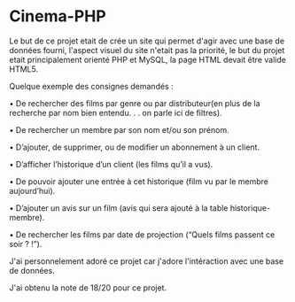 # Cinema-PHP

Le but de ce projet etait de crée un site qui permet d'agir avec une base de données fourni, l'aspect visuel du site n'etait pas la priorité, le but du projet etait principalement orienté PHP et MySQL, la page HTML devait être valide HTML5.

Quelque exemple des consignes demandés : 

• De rechercher des films par genre ou par distributeur(en plus de la recherche par nom bien entendu. . .
on parle ici de filtres).

• De rechercher un membre par son nom et/ou son prénom.

• D’ajouter, de supprimer, ou de modifier un abonnement à un client.

• D’afficher l’historique d’un client (les films qu’il a vus).

• De pouvoir ajouter une entrée à cet historique (film vu par le membre aujourd’hui).

• D’ajouter un avis sur un film (avis qui sera ajouté à la table historique-membre).

• De rechercher les films par date de projection (“Quels films passent ce soir ? !”).






J'ai personnelement adoré ce projet car j'adore l'intéraction avec une base de données.

J'ai obtenu la note de 18/20 pour ce projet.
